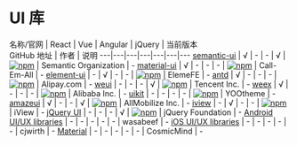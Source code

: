 # UI 库

名称/官网 | React | Vue | Angular | jQuery | 当前版本 <br/> GitHub 地址 | 作者 | 说明
---|---|---|---|---|---|---
[semantic-ui](http://www.semantic-ui.com/) | √ | - | - | √ | [![npm](https://img.shields.io/npm/v/semantic-ui.svg)](https://github.com/Semantic-Org/Semantic-UI) | Semantic Organization | -
[material-ui](http://www.material-ui.com/) | √ | - | - | - | [![npm](https://img.shields.io/npm/v/material-ui.svg)](https://github.com/callemall/material-ui) | Call-Em-All | -
[element-ui](http://element.eleme.io/) | - | √ | - | - | [![npm](https://img.shields.io/npm/v/element-ui.svg)](https://github.com/ElemeFE/element) | ElemeFE | -
[antd](https://ant.design/) | √ | - | - | - | [![npm](https://img.shields.io/npm/v/antd.svg)](https://github.com/ant-design/ant-design) | Alipay.com | -
[weui](https://weui.io/) | - | - | - | √ | [![npm](https://img.shields.io/npm/v/weui.svg)](https://github.com/Tencent/weui) | Tencent Inc. | -
[weex](https://weex.apache.org/) | √ | - | - | - | [![npm](https://img.shields.io/npm/v/weex.svg)](https://github.com/alibaba/weex) | Alibaba Inc. | -
[uikit](https://getuikit.com/) | - | - | - | - | [![npm](https://img.shields.io/npm/v/uikit.svg)](https://github.com/uikit/uikit) | YOOtheme | -
[amazeui](http://amazeui.org/) | √ | - | - | √ | [![npm](https://img.shields.io/npm/v/amazeui.svg)](https://github.com/amazeui/amazeui) | AllMobilize Inc. | -
[iview](https://www.iviewui.com/) | - | √ | - | - | [![npm](https://img.shields.io/npm/v/iview.svg)](https://github.com/iview/iview) | iView | -
[jQuery UI](https://jqueryui.com/) | - | - | - | √ | [![npm](https://img.shields.io/npm/v/jquery-ui.svg)](https://github.com/jquery/jquery-ui) | jQuery Foundation | -
[Android UI/UX libraries](https://github.com/wasabeef/awesome-android-ui) | - | - | - | - | - | wasabeef | -
[iOS UI/UX libraries](https://github.com/cjwirth/awesome-ios-ui) | - | - | - | - | - | cjwirth | -
[Material](https://github.com/CosmicMind/Material) | - | - | - | - | - | CosmicMind | -
